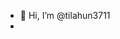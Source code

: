 - 👋 Hi, I’m @tilahun3711
- 

<!---
tilahun3711/tilahun3711 is a ✨ special ✨ repository because its `README.md` (this file) appears on your GitHub profile.
You can click the Preview link to take a look at your changes.
--->
